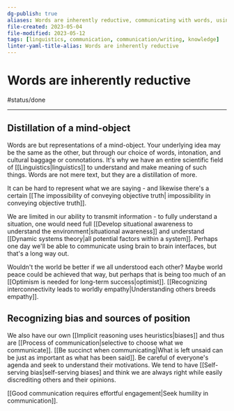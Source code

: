 ```yaml
---
dg-publish: true
aliases: Words are inherently reductive, communicating with words, using words, connotations, choice of words, reductivity of words, using words
file-created: 2023-05-04
file-modified: 2023-05-12
tags: [linguistics, communication, communication/writing, knowledge]
linter-yaml-title-alias: Words are inherently reductive
---
```


# Words are inherently reductive

#status/done

---

## Distillation of a mind-object

Words are but representations of a mind-object. Your underlying idea may be the same as the other, but through our choice of words, intonation, and cultural baggage or connotations. It's why we have an entire scientific field of [[Linguistics|linguistics]] to understand and make meaning of such things. Words are not mere text, but they are a distillation of more.

It can be hard to represent what we are saying - and likewise there's a certain [[The impossibility of conveying objective truth| impossibility in conveying objective truth]].

We are limited in our ability to transmit information - to fully understand a situation, one would need full [[Develop situational awareness to understand the environment|situational awareness]] and understand [[Dynamic systems theory|all potential factors within a system]]. Perhaps one day we'll be able to communicate using brain to brain interfaces, but that's a long way out.

Wouldn't the world be better if we all understood each other? Maybe world peace could be achieved that way, but perhaps that is being too much of an [[Optimism is needed for long-term success|optimist]].  [[Recognizing interconnectivity leads to worldly empathy|Understanding others breeds empathy]]. 

## Recognizing bias and sources of position

We also have our own [[Implicit reasoning uses heuristics|biases]] and thus are [[Process of communication|selective to choose what we communicate]]. [[Be succinct when communicating|What is left unsaid can be just as important as what has been said]]. Be careful of everyone's agenda and seek to understand their motivations. We tend to have [[Self-serving bias|self-serving biases] and think we are always right while easily discrediting others and their opinions.

[[Good communication requires effortful engagement|Seek humility in communication]]. 
